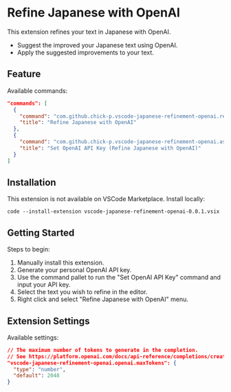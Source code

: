 # Refine Japanese with OpenAI

This extension refines your text in Japanese with OpenAI.

- Suggest the improved your Japanese text using OpenAI.
- Apply the suggested improvements to your text.

## Feature

Available commands:

```json
"commands": [
  {
    "command": "com.github.chick-p.vscode-japanese-refinement-openai.refineJapanese",
    "title": "Refine Japanese with OpenAI"
  },
  {
    "command": "com.github.chick-p.vscode-japanese-refinement-openai.askApiKey",
    "title": "Set OpenAI API Key (Refine Japanese with OpenAI)"
  }
]
```

## Installation

This extension is not available on VSCode Marketplace.
Install locally:

```shell
code --install-extension vscode-japanese-refinement-openai-0.0.1.vsix
```

## Getting Started

Steps to begin:

1. Manually install this extension.
1. Generate your personal OpenAI API key.
1. Use the command pallet to run the "Set OpenAI API Key" command and input your API key.
1. Select the text you wish to refine in the editor.
1. Right click and select "Refine Japanese with OpenAI" menu.

## Extension Settings

Available settings:

```json
// The maximum number of tokens to generate in the completion.
// See https://platform.openai.com/docs/api-reference/completions/create#completions/create-max_tokens
"vscode-japanese-refinement-openai.openai.maxTokens": {
  "type": "number",
  "default": 2048
}
```
